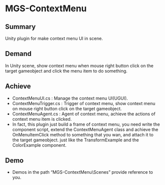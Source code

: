 # MGS-ContextMenu

## Summary
Unity plugin for make context menu UI in scene.

## Demand
In Unity scene, show context menu when mouse right button click on the target gameobject and click the menu item to do something.

## Achieve
- ContextMenuUI.cs : Manage the context menu UI(UGUI).
- ContextMenuTrigger.cs : Trigger of context menu, show context menu on mouse right button click on the target gameobject.
- ContextMenuAgent.cs : Agent of context menu, achieve the actions of context menu item is clicked.
- In fact, this plugin just build a frame of context menu, you need write the component script, extend the ContextMenuAgent class and achieve the OnMenuItemClick method to something that you wan, and attach it to the target gameobject. just like the TransformExample and the ColorExample component.

## Demo
- Demos in the path “MGS-ContextMenu\Scenes” provide reference to you.
